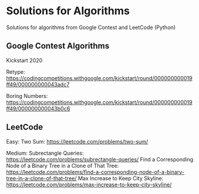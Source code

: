 # Solutions for Algorithms

Solutions for algorithms from Google Contest and LeetCode (Python)

## Google Contest Algorithms

Kickstart 2020

Retype: https://codingcompetitions.withgoogle.com/kickstart/round/000000000019ff49/000000000043adc7

Boring Numbers: https://codingcompetitions.withgoogle.com/kickstart/round/000000000019ff49/000000000043b0c6


## LeetCode

Easy: 
    Two Sum: https://leetcode.com/problems/two-sum/

Medium:
    Subrectangle Queries: https://leetcode.com/problems/subrectangle-queries/
    Find a Corresponding Node of a Binary Tree in a Clone of That Tree: https://leetcode.com/problems/find-a-corresponding-node-of-a-binary-tree-in-a-clone-of-that-tree/
    Max Increase to Keep City Skyline: https://leetcode.com/problems/max-increase-to-keep-city-skyline/
    